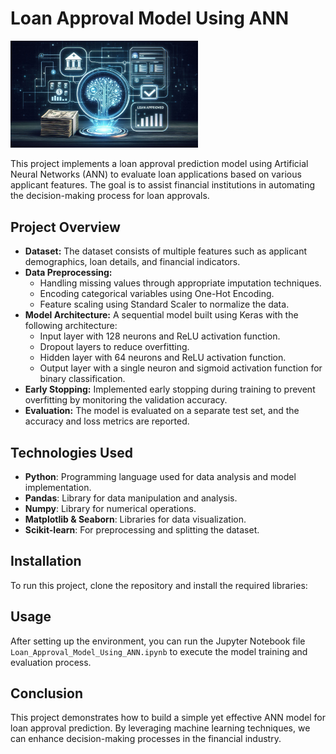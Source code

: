 <h1>Loan Approval Model Using ANN</h1>
<a href="Image.jpeg" target="_blank">
    <img src="Image.jpeg" alt="Loan Approval Model" style="width: 300px; height: auto;">
</a>


<p>This project implements a loan approval prediction model using Artificial Neural Networks (ANN) to evaluate loan applications based on various applicant features. The goal is to assist financial institutions in automating the decision-making process for loan approvals.</p>

<h2>Project Overview</h2>
<ul>
    <li><strong>Dataset:</strong> The dataset consists of multiple features such as applicant demographics, loan details, and financial indicators.</li>
    <li><strong>Data Preprocessing:</strong>
        <ul>
            <li>Handling missing values through appropriate imputation techniques.</li>
            <li>Encoding categorical variables using One-Hot Encoding.</li>
            <li>Feature scaling using Standard Scaler to normalize the data.</li>
        </ul>
    </li>
    <li><strong>Model Architecture:</strong> A sequential model built using Keras with the following architecture:
        <ul>
            <li>Input layer with 128 neurons and ReLU activation function.</li>
            <li>Dropout layers to reduce overfitting.</li>
            <li>Hidden layer with 64 neurons and ReLU activation function.</li>
            <li>Output layer with a single neuron and sigmoid activation function for binary classification.</li>
        </ul>
    </li>
    <li><strong>Early Stopping:</strong> Implemented early stopping during training to prevent overfitting by monitoring the validation accuracy.</li>
    <li><strong>Evaluation:</strong> The model is evaluated on a separate test set, and the accuracy and loss metrics are reported.</li>
</ul>

<h2>Technologies Used</h2>
<ul>
    <li><strong>Python</strong>: Programming language used for data analysis and model implementation.</li>
    <li><strong>Pandas</strong>: Library for data manipulation and analysis.</li>
    <li><strong>Numpy</strong>: Library for numerical operations.</li>
    <li><strong>Matplotlib & Seaborn</strong>: Libraries for data visualization.</li>
    <li><strong>Scikit-learn</strong>: For preprocessing and splitting the dataset.</li>
</ul>

<h2>Installation</h2>
<p>To run this project, clone the repository and install the required libraries:</p>


<h2>Usage</h2>
<p>After setting up the environment, you can run the Jupyter Notebook file <code>Loan_Approval_Model_Using_ANN.ipynb</code> to execute the model training and evaluation process.</p>

<h2>Conclusion</h2>
<p>This project demonstrates how to build a simple yet effective ANN model for loan approval prediction. By leveraging machine learning techniques, we can enhance decision-making processes in the financial industry.</p>

